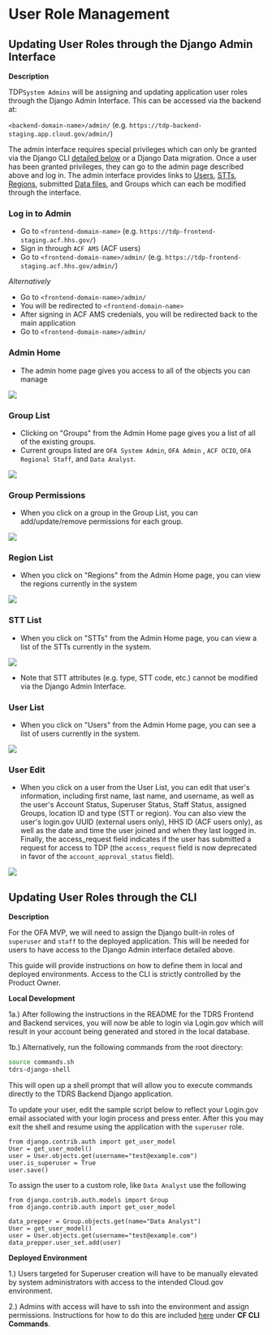 # User Role Management

## Updating User Roles through the Django Admin Interface

**Description**

TDP`System Admins` will be assigning and updating application user roles through the Django Admin Interface. This can be accessed via the backend at:

`<backend-domain-name>/admin/` (e.g. `https://tdp-backend-staging.app.cloud.gov/admin/`)

The admin interface requires special privileges which can only be granted via the Django CLI [detailed below](#cli) or a Django Data migration. Once a user has been granted privileges, they can go to the admin page described above and log in. The admin interface provides links to [Users](), [STTs](), [Regions](), submitted [Data files](), and Groups which
can each be modified through the interface.

### Log in to Admin

- Go to `<frontend-domain-name>` (e.g. `https://tdp-frontend-staging.acf.hhs.gov/`)
- Sign in through `ACF AMS` (ACF users)
- Go to `<frontend-domain-name>/admin/` (e.g. `https://tdp-frontend-staging.acf.hhs.gov/admin/`)

_Alternatively_

- Go to `<frontend-domain-name>/admin/`
- You will be redirected to `<frontend-domain-name>` 
- After signing in ACF AMS credenials, you will be redirected back to the main application
- Go to `<frontend-domain-name>/admin/`

### Admin Home

- The admin home page gives you access to all of the objects you can manage

![](images/admin_home.png)

### Group List

- Clicking on "Groups" from the Admin Home page gives you a list of all of the existing groups.
- Current groups listed are `OFA System Admin`, `OFA Admin` , `ACF OCIO`, `OFA Regional Staff`, and `Data Analyst`.

![](images/group_list.png)

### Group Permissions

- When you click on a group in the Group List, you can add/update/remove permissions for each group.

![](images/group_permissions.png)

### Region List

- When you click on "Regions" from the Admin Home page, you can view the regions currently in the system

![](images/region_list.png)

### STT List

- When you click on "STTs" from the Admin Home page, you can view a list of the STTs currently in the system. 

![](images/stt_list.png)

- Note that STT attributes (e.g. type, STT code, etc.) cannot be modified via the Django Admin Interface.


### User List

- When you click on "Users" from the Admin Home page, you can see a list of users currently in the system.

![](images/user_list.png)

### User Edit

- When you click on a user from the User List, you can edit that user's information, including
first name, last name, and username, as well as the user's Account Status, Superuser Status, Staff Status, assigned Groups, location ID and type (STT or region). You can also view the user's login.gov UUID (external users only), HHS ID (ACF users only), as well as the date and time the user joined and when they last logged in. Finally, the access_request field indicates if the user has submitted a request for access to TDP (the `access_request` field is now deprecated in favor of the `account_approval_status` field).

![](images/admin_users.png)


## <a id="cli"></a> Updating User Roles through the CLI

**Description**

For the OFA MVP, we will need to assign the Django built-in roles of `superuser` and `staff` to the deployed application.
This will be needed for users to have access to the Django Admin interface detailed above.

This guide will provide instructions on how to define them in local and deployed environments. 
Access to the CLI is strictly controlled by the Product Owner. 


**Local Development**
	
1a.) After following the instructions in the README for the TDRS Frontend and 
Backend services, you will now be able to login via Login.gov which will result in 
your account being generated and stored in the local database.

1b.) Alternatively, run the following commands from the root directory: 

  
   ```bash
   source commands.sh
   tdrs-django-shell
   ```
   This will open up a shell prompt that will allow you to execute commands 
   directly to the TDRS Backend Django application.
   
   To update your user, edit the sample script below to reflect your Login.gov 
   email associated with your login process and press enter.  After this you may 
   exit the shell and resume using the application with the `superuser` role. 
   
   ```
from django.contrib.auth import get_user_model
User = get_user_model()
user = User.objects.get(username="test@example.com")
user.is_superuser = True
user.save()
```

To assign the user to a custom role, like `Data Analyst` use the following

```
from django.contrib.auth.models import Group
from django.contrib.auth import get_user_model

data_prepper = Group.objects.get(name="Data Analyst")
User = get_user_model()
user = User.objects.get(username="test@example.com")
data_prepper.user_set.add(user)

```
 
 
 **Deployed Environment**
	
1.) Users targeted for Superuser creation will have to be manually elevated by system administrators with access to the intended Cloud.gov environment. 

2.) Admins with access will have to ssh into the environment and assign permissions. Instructions for how to do this are included [here](../Security-Compliance/Incidence-Response/Sys-Admin-Acct-Mgmt.md#example-mitigation-steps) under **CF CLI Commands**.

 
